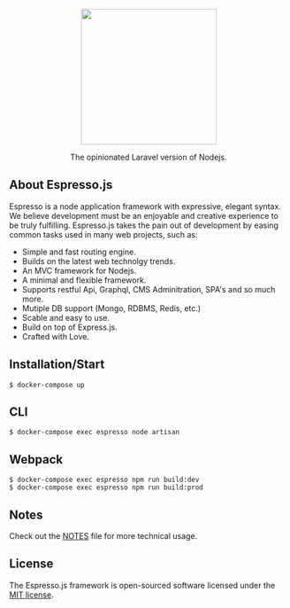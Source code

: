 <p align="center"><a href="#" target="_blank"><img src="https://cdn.shopify.com/s/files/1/0038/8775/9458/files/Logo_PNG_3_410x.png?v=1587634392" width="245"></a></p>
<p align="center">
The opinionated Laravel version of Nodejs.
</p>

## About Espresso.js

Espresso is a node application framework with expressive, elegant syntax. We believe development must be an enjoyable and creative experience to be truly fulfilling. Espresso.js takes the pain out of development by easing common tasks used in many web projects, such as:

- Simple and fast routing engine.
- Builds on the latest web technolgy trends. 
- An MVC framework for Nodejs. 
- A minimal and flexible framework.
- Supports restful Api, Graphql, CMS Adminitration, SPA's and so much more.
- Mutiple DB support (Mongo, RDBMS, Redis, etc.)
- Scable and easy to use.
- Build on top of Express.js. 
- Crafted with Love.

## Installation/Start
    
    $ docker-compose up 
  
## CLI

    $ docker-compose exec espresso node artisan

## Webpack

    $ docker-compose exec espresso npm run build:dev
    $ docker-compose exec espresso npm run build:prod
  
## Notes

Check out the [NOTES](https://github.com/groovey/espresso/blob/master/NOTES.md) file for more technical usage.

## License

The Espresso.js framework is open-sourced software licensed under the [MIT license](https://opensource.org/licenses/MIT).